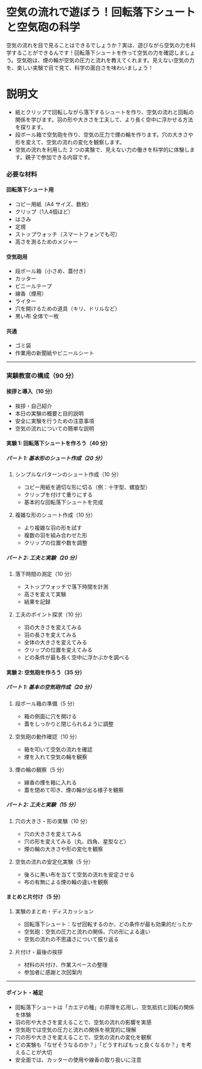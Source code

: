 # 空気の流れで遊ぼう！回転落下シュートと空気砲の科学

空気の流れを目で見ることはできるでしょうか？実は、遊びながら空気の力を科学することができるんです！回転落下シュートを作って空気の力を確認しましょう。空気砲は、煙の輪が空気の圧力と流れを教えてくれます。見えない空気の力を、楽しい実験で目で見て、科学の面白さを味わいましょう！

# 説明文

-   紙とクリップで回転しながら落下するシュートを作り、空気の流れと回転の関係を学びます。羽の形や大きさを工夫して、より長く空中に浮かせる方法を探ります。
-   段ボール箱で空気砲を作り、空気の圧力で煙の輪を作ります。穴の大きさや形を変えて、空気の流れの変化を観察します。
-   空気の流れを利用した 2 つの実験で、見えない力の働きを科学的に体験します。親子で参加できる内容です。

### 必要な材料

#### 回転落下シュート用

-   コピー用紙（A4 サイズ、数枚）
-   クリップ（1人4個ほど）
-   はさみ
-   定規
-   ストップウォッチ（スマートフォンでも可）
-   高さを測るためのメジャー

#### 空気砲用

-   段ボール箱（小さめ、蓋付き）
-   カッター
-   ビニールテープ
-   線香（煙用）
-   ライター
-   穴を開けるための道具（キリ、ドリルなど）
-   黒い布 全体で一枚

#### 共通

-   ゴミ袋
-   作業用の新聞紙やビニールシート

---

### 実験教室の構成（90 分）

#### 挨拶と導入（10 分）

-   挨拶・自己紹介
-   本日の実験の概要と目的説明
-   安全に実験を行うための注意事項
-   空気の流れについての簡単な説明

#### 実験 1: 回転落下シュートを作ろう（40 分）

##### パート 1: 基本形のシュート作成（20 分）

1. シンプルなパターンのシュート作成（10 分）

    - コピー用紙を適切な形に切る（例：十字型、螺旋型）
    - クリップを付けて重りにする
    - 基本的な回転落下シュートを完成

2. 複雑な形のシュート作成（10 分）
    - より複雑な羽の形を試す
    - 複数の羽を組み合わせた形
    - クリップの位置や数を調整

##### パート 2: 工夫と実験（20 分）

1. 落下時間の測定（10 分）

    - ストップウォッチで落下時間を計測
    - 高さを変えて実験
    - 結果を記録

2. 工夫のポイント探求（10 分）
    - 羽の大きさを変えてみる
    - 羽の長さを変えてみる
    - 全体の大きさを変えてみる
    - クリップの位置を変えてみる
    - どの条件が最も長く空中に浮かぶかを調べる

#### 実験 2: 空気砲を作ろう（35 分）

##### パート 1: 基本の空気砲作成（20 分）

1. 段ボール箱の準備（5 分）

    - 箱の側面に穴を開ける
    - 蓋をしっかりと閉じられるように調整

2. 空気砲の動作確認（10 分）

    - 箱を叩いて空気の流れを確認
    - 煙を入れて空気の輪を観察

3. 煙の輪の観察（5 分）
    - 線香の煙を箱に入れる
    - 蓋を閉めて叩き、煙の輪が出る様子を観察

##### パート 2: 工夫と実験（15 分）

1. 穴の大きさ・形の実験（10 分）

    - 穴の大きさを変えてみる
    - 穴の形を変えてみる（丸、四角、星型など）
    - 煙の輪の大きさや形の変化を観察

2. 空気の流れの安定化実験（5 分）
    - 後ろに黒い布を当てて空気の流れを安定させる
    - 布の有無による煙の輪の違いを観察

#### まとめと片付け（5 分）

1. 実験のまとめ・ディスカッション

    - 回転落下シュート：なぜ回転するのか、どの条件が最も効果的だったか
    - 空気砲：空気の圧力と流れの関係、穴の形による違い
    - 空気の流れの不思議さについて振り返る

2. 片付け・最後の挨拶
    - 材料の片付け、作業スペースの整理
    - 参加者に感謝と次回案内

---

#### ポイント・補足

-   回転落下シュートは「カエデの種」の原理を応用し、空気抵抗と回転の関係を体験
-   羽の形や大きさを変えることで、空気の流れの影響を実感
-   空気砲では空気の圧力と流れの関係を視覚的に理解
-   穴の形や大きさを変えることで、空気の流れの変化を観察
-   どの実験も「なぜそうなるのか？」「どうすればもっと良くなるか？」を考えることが大切
-   安全面では、カッターの使用や線香の取り扱いに注意
